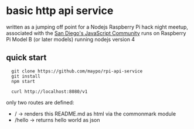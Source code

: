 # basic http api service

written as a jumping off point for a Nodejs Raspberry Pi hack night meetup, associated with the [San Diego's JavaScript Community](http://sandiegojs.org/)
runs on Raspberry Pi Model B (or later models) running nodejs version 4


## quick start
````
  git clone https://github.com/maypo/rpi-api-service
  git install
  npm start

  curl http://localhost:8080/v1
````

only two routes are defined:
- /       -> renders this README.md as html via the commonmark module
- /hello  -> returns hello world as json
